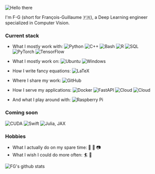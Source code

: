 ![Hello there](https://media1.tenor.com/images/6a4df9527c54d4528fb2b2ab47e7d422/tenor.gif?itemid=13774600)

I'm F-G (short for François-Guillaume :fr:), a Deep Learning engineer specialized in Computer Vision.

### Current stack
- What I mostly work with: ![Python](https://img.shields.io/badge/-Python-3776AB?style=flat-square&logo=Python&logoColor=white)
![C++](https://img.shields.io/badge/-C%2B%2B-00599C?style=flat-square&logo=C%2B%2B&logoColor=white)
![Bash](https://img.shields.io/badge/-Bash-4EAA25?style=flat-square&logo=gnu-bash&logoColor=white)
![R](https://img.shields.io/badge/-R-A8A4A3?style=flat-square&logo=R&logoColor=white)
![SQL](https://img.shields.io/badge/-SQL-4479A1?style=flat-square&logo=MySQL&logoColor=white)
![PyTorch](https://img.shields.io/badge/-PyTorch-EE4C2C?style=flat-square&logo=PyTorch&logoColor=white)
![TensorFlow](https://img.shields.io/badge/-TensorFlow-FF6F00?style=flat-square&logo=TensorFlow&logoColor=white)

- What I mostly work on: ![Ubuntu](https://img.shields.io/badge/-Ubuntu-E95420?style=flat-square&logo=ubuntu&logoColor=white) 
![Windows](https://img.shields.io/badge/-Windows-0078D6?style=flat-square&logo=windows&logoColor=white)

- How I write fancy equations: ![LaTeX](https://img.shields.io/badge/-LaTeX-008080?style=flat-square&logo=LaTeX&logoColor=white)

- Where I share my work: ![GitHub](https://img.shields.io/badge/-GitHub-181717?style=flat-square&logo=github)

- How I serve my applications: ![Docker](https://img.shields.io/badge/Container-Docker-2496ED?style=flat-square&logo=Docker&logoColor=white) ![FastAPI](https://img.shields.io/badge/Web-FastAPI-009688?style=flat-square&logo=fastapi&logoColor=white) 
![Cloud](https://img.shields.io/badge/Cloud-AWS-FF9900?style=flat-square&logo=amazon-aws&logoColor=white) ![Cloud](https://img.shields.io/badge/Cloud-Heroku-430098?style=flat-square&logo=heroku&logoColor=white)

- And what I play around with: ![Raspberry Pi](https://img.shields.io/badge/-Raspberry%20Pi-C51A4A?style=flat-square&logo=Raspberry-Pi)

### Coming soon
![CUDA](https://img.shields.io/badge/-CUDA-76B900?style=flat-square&logo=nvidia&logoColor=white)
![Swift](https://img.shields.io/badge/-Swift-FA7343?style=flat-square&logo=swift&logoColor=white)
![Julia](https://img.shields.io/badge/-Julia-9558B2?style=flat-square&logo=julia&logoColor=white),
JAX


### Hobbies
- What I actually do on my spare time: :rugby_football: :musical_keyboard: :camera:
- What I wish I could do more often: :surfer: :ski:

![FG's github stats](https://github-readme-stats.vercel.app/api?username=frgfm&show_icons=true)
